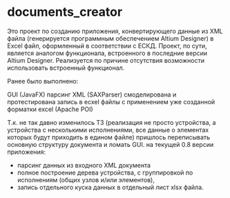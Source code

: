 # documents_creator
Это проект по созданию приложения, конвертирующего данные из XML файла (генерируется программным обеспечением Altium Designer) в Excel файл, оформленный в соответствии с ЕСКД. Проект, по сути, является аналогом функционала, встроенного в последние версии Altium Designer. Реализуется по причине отсутствия возможности использовать встроенный функционал.

Ранее было выполнено:

GUI (JavaFX)
парсинг XML (SAXParser)
смоделирована и протестирована запись в ecxel файлы с применением уже созданной форматки excel (Apache POI)

Т.к. не так давно изменилось ТЗ (реализация не просто устройства, а устройства с несколькими исполнениями, все данные о элементах которых будут приходить в едином файле) пришлось переписывать основную структуру документа и ломать GUI.
на текущей 0.8 версии приложения: 
* парсинг данных из входного XML документа
* полное построение дерева устройства, с группировкой по исполнениям (общих узлов и/или элементов), 
* запись отдельного куска данных в отдельный лист xlsx файла.
